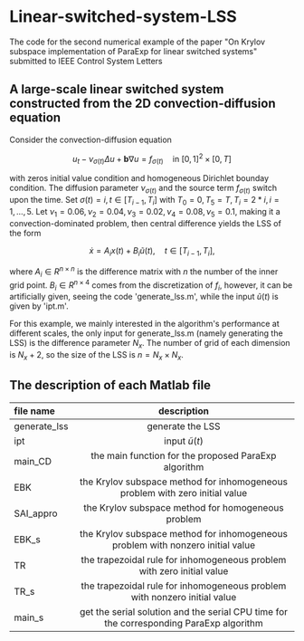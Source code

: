 # Linear-switched-system-LSS
The code for the second numerical example of the paper "On Krylov subspace implementation of ParaExp for linear switched systems" submitted to IEEE Control System Letters
## A large-scale linear switched system constructed from the 2D convection-diffusion equation
Consider the convection-diffusion equation

$$ u_t - \nu_{\sigma(t)}\Delta u + \boldsymbol{b} \nabla u=f_{\sigma(t)} \quad \text{in}\ [0,1]^2\times[0,T] $$

with zeros initial value condition and homogeneous Dirichlet bounday condition.
The diffusion parameter $\nu_{\sigma(t)}$ and the source term $f_{\sigma(t)}$ switch upon the time. Set $\sigma(t)=i, t\in[T_{i-1},T_i]$ with $T_0=0, T_5=T, T_i=2*i, i=1,\dots,5$. 
Let $\nu_1 = 0.06, \nu_2=0.04,\nu_3=0.02,\nu_4=0.08,\nu_5=0.1$, making it a convection-dominated problem, then central difference yields the LSS of the form

$$\dot{x} = A_ix(t)+B_i\tilde{u}(t), \quad t\in[T_{i-1},T_i],$$

where $A_i\in R^{n \times n}$ is the difference matrix with $n$ the number of the inner grid point. $B_i\in R^{n \times 4}$ comes from the discretization of $f_i$, however, it 
can be artificially given, seeing the code 'generate_lss.m', while the input $\tilde{u}(t)$ is given by 'ipt.m'.

For this example, we mainly interested in the algorithm's performance at different scales, the only input for generate_lss.m (namely generating the LSS) is the difference parameter
 $N_x$. The number of grid of each dimension is $N_x+2$, so the size of the LSS is $n=N_x \times N_x$.

 ## The description of each Matlab file
| file name | description |
| :-- | :--: |
| generate_lss | generate the LSS|
| ipt | input $\tilde{u}(t)$ |
| main_CD | the main function for the proposed ParaExp algorithm |
| EBK | the Krylov subspace method for inhomogeneous problem with zero initial value |
| SAI_appro | the Krylov subspace method for homogeneous problem |
| EBK_s | the Krylov subspace method for inhomogeneous problem with nonzero initial value|
| TR | the trapezoidal rule for inhomogeneous problem with zero initial value |
| TR_s | the trapezoidal rule for inhomogeneous problem with nonzero initial value |
| main_s | get the serial solution and the serial CPU time for the corresponding ParaExp algorithm |
 
 
